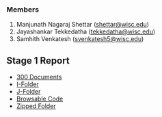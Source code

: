 


### Members

1. Manjunath Nagaraj Shettar (shettar@wisc.edu)
2. Jayashankar Tekkedatha (tekkedatha@wisc.edu)
3. Samhith Venkatesh (svenkatesh5@wisc.edu)

## Stage 1 Report

+ [300 Documents](https://github.com/nsmanju01/CS839-Data-Science/tree/master/Stage-1/300_documents)
+ [I-Folder](https://github.com/nsmanju01/CS839-Data-Science/tree/master/Stage-1/I-FOLDER)
+ [J-Folder](https://github.com/nsmanju01/CS839-Data-Science/tree/master/Stage-1/J-FOLDER)
+ [Browsable Code](https://github.com/nsmanju01/CS839-Data-Science/blob/master/Stage-1/src)
+ [Zipped Folder](https://github.com/nsmanju01/CS839-Data-Science/blob/master/Stage-1/Stage-1.zip)


